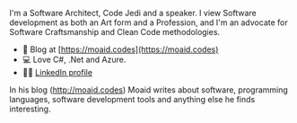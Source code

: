 I'm a Software Architect, Code Jedi and a speaker. I view Software development as both an Art form and a Profession, and I'm an advocate for Software Craftsmanship and Clean Code methodologies.
 
 - 📝 Blog at [https://moaid.codes](https://moaid.codes)
 - 💻 Love C#, .Net and Azure.
 - 🧑🏻 [LinkedIn profile](https://www.linkedin.com/in/moaid-hathot-607a4348/)
 
In his blog (http://moaid.codes) Moaid writes about software, programming languages, software development tools and anything else he finds interesting.
